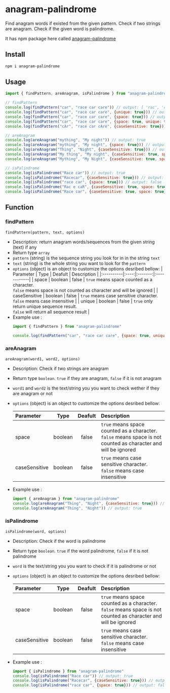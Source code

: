 # anagram-palindrome

Find anagram words if existed from the given pattern. Check if two strings are anagram. Check if the given word is palindrome.

It has npm package here called [anagram-palindrome](https://www.npmjs.com/package/anagram-palindrome)

## Install
```sh
npm i anagram-palindrome
```

## Usage
```javascript
import { findPattern, areAnagram, isPalindrome } from "anagram-palindrome"

// findPattern
console.log(findPattern("car", "race car care")) // output: [ 'rac', 'car', 'arc', 'rca', 'car' ]
console.log(findPattern("car", "race car care", {unique: true})) // output: [ 'rac', 'car', 'arc', 'rca' ]
console.log(findPattern("car", "race car care", {space: true})) // output: [ 'rac', 'car', 'car' ]
console.log(findPattern("car", "race car care", {space: true, unique: true})) // output: [ 'rac', 'car' ]
console.log(findPattern("cAr", "race car cAre", {caseSensitive: true})) // output: [ 'rcA', 'cAr' ]

// areAnagram
console.log(areAnagram("mything", "My night")) // output: true
console.log(areAnagram("mything", "My night", {space: true})) // output: false
console.log(areAnagram("Thing", "Night", {caseSensitive: true})) // output: false
console.log(areAnagram("My thing", "My night", {caseSensitive: true, space: true})) // output: true
console.log(areAnagram("Mything", "My Night", {caseSensitive: true, space: true})) // output: false

// isPalindrome
console.log(isPalindrome("Race car")) // output: true
console.log(isPalindrome("Racecar", {caseSensitive: true})) // output: false
console.log(isPalindrome("race car", {space: true})) // output: false
console.log(isPalindrome("Rac e caR", {caseSensitive: true, space: true})) // output: true
console.log(isPalindrome("Race car", {caseSensitive: true, space: true})) // output: false
```

## Function
### findPattern
```findPattern(pattern, text, options)```
- Description: return anagram words/sequences from the given string (text) if any
- Return type `array`
- `pattern` (string) is the sequence string you look for in in the string `text`
- `text` (string) is the whole string you want to look for the `pattern`
- `options` (object) is an object to customize the options desribed bellow:
  | Parameter | Type | Deafult | Description |
  |:----------|:----:|:-------:|:------------|
  | space | boolean | false | `true` means space counted as a character.<br> `false` means space is not counted as character and will be ignored |
  | caseSensitive | boolean | false | `true` means case sensitive character.<br> `false` means case insensitive |
  | unique | boolean | false | `true` only return unique sequence result.<br> `false` will return all sequence result |
- Example use :
    ```javascript
    import { findPattern } from "anagram-palindrome"

    console.log(findPattern("car", "race car care", {space: true, unique: true})) // output: [ 'rac', 'car' ]
    ```

### areAnagram
```areAnagram(word1, word2, options)```
- Description: Check if two strings are anagram
- Return type `boolean`. `true` if they are anagram, `false` if it is not anagram
- `word1` and `word2` is the text/string you you want to check wether if they are anagram or not
- `options` (object) is an object to customize the options desribed bellow:

  | Parameter | Type | Deafult | Description |
  |:----------|:----:|:-------:|:------------|
  | space | boolean | false | `true` means space counted as a character.<br> `false` means space is not counted as character and will be ignored |
  | caseSensitive | boolean | false | `true` means case sensitive character.<br> `false` means case insensitive |
- Example use :
    ```javascript
    import { areAnagram } from "anagram-palindrome"
    console.log(areAnagram("Thing", "Night", {caseSensitive: true})) // output: false
    console.log(areAnagram("Thing", "Night")) // output: true
    ```

### isPalindrome
```isPalindrome(word, options)```
- Description: Check if the word is palindrome
- Return type `boolean`. `true` if the word palindrome, `false` if it is not palindrome
- `word` is the text/string you you want to check if it is palindrome or not
- `options` (object) is an object to customize the options desribed bellow:

  | Parameter | Type | Deafult | Description |
  |:----------|:----:|:-------:|:------------|
  | space | boolean | false | `true` means space counted as a character.<br> `false` means space is not counted as character and will be ignored |
  | caseSensitive | boolean | false | `true` means case sensitive character.<br> `false` means case insensitive |
- Example use :
    ```javascript
    import { isPalindrome } from "anagram-palindrome"
    console.log(isPalindrome("Race car")) // output: true
    console.log(isPalindrome("Racecar", {caseSensitive: true})) // output: false
    console.log(isPalindrome("race car", {space: true})) // output: false
    ```
